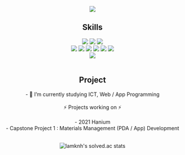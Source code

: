 
<div align="center">
          <a href="https://hits.seeyoufarm.com"><img src="https://hits.seeyoufarm.com/api/count/incr/badge.svg?url=https%3A%2F%2Fgithub.com%2Flamknh&count_bg=%2364DAE1&title_bg=%23555555&icon=github.svg&icon_color=%23E7E7E7&title=hits&edge_flat=false"/></a>
          <h2>Skills</h2>
          <img src="https://img.shields.io/badge/C-A8B9CC?style=flat-square&logo=C&logoColor=black"/>
          <img src="https://img.shields.io/badge/Java-007396?style=flat-square&logo=Java&logoColor=white"/>
          <img src="https://img.shields.io/badge/Python-3776AB?style=flat-square&logo=Java&logoColor=white"/>
<br>
          <img src="https://img.shields.io/badge/Html5-E34F26?style=flat-square&logo=Html5&logoColor=white"/>
          <img src="https://img.shields.io/badge/Css3-1572B6?style=flat-square&logo=Css3&logoColor=white"/>
          <img src="https://img.shields.io/badge/JavaScript-F7DF1E?style=flat-square&logo=JavaScript&logoColor=black"/>
          <img src="https://img.shields.io/badge/Node.js-339933?style=flat-square&logo=Node.js&logoColor=white"/>
          <img src="https://img.shields.io/badge/MySQL-4479A1?style=flat-square&logo=MySQL&logoColor=white"/>
          <img src="https://img.shields.io/badge/Oracle-F80000?style=flat-square&logo=Oracle&logoColor=white"/>
          <br>
          <img src="https://img.shields.io/badge/Git-F05032?style=flat-square&logo=Git&logoColor=white"/>
          <br>
          <br>
          <h2>Project</h2>
          - 🔭 I’m currently studying ICT, Web / App Programming<br><br>
         ⚡ Projects working on ⚡<br><br>
                    - 2021 Hanium<br>
                    - Capstone Project 1 : Materials Management (PDA / App) Development
<br>
<br>
          
![lamknh's solved.ac stats](https://github-readme-solvedac.hyp3rflow.vercel.app/api/?handle=lamknh)
</div>

<!--
**lamknh/lamknh** is a ✨ _special_ ✨ repository because its `README.md` (this file) appears on your GitHub profile.

Here are some ideas to get you started:

- 🔭 I’m currently working on ...
- 🌱 I’m currently learning ...
- 👯 I’m looking to collaborate on ...
- 🤔 I’m looking for help with ...
- 💬 Ask me about ...
- 📫 How to reach me: ...
- 😄 Pronouns: ...
- ⚡ Fun fact: ...
-->
